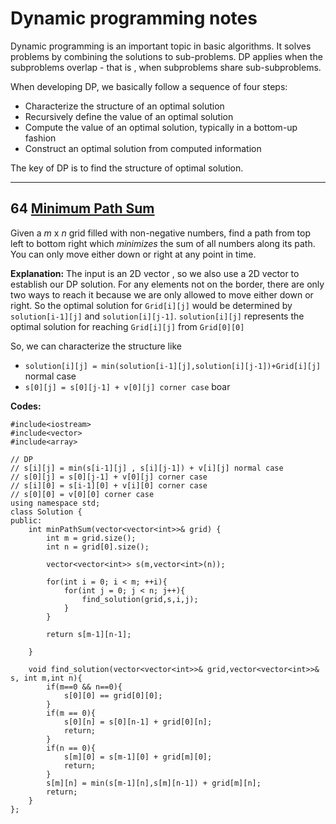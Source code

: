 # Dynamic programming notes
Dynamic programming is an important topic in basic algorithms. It solves problems by combining the solutions to sub-problems. DP applies when the subproblems overlap - that is , when subproblems share sub-subproblems.

When developing DP, we basically follow a sequence of four steps:

 - Characterize the structure of an optimal solution
 - Recursively define the value of an optimal solution
 - Compute the value of an optimal solution, typically in a bottom-up fashion
 - Construct an optimal solution from computed information
 
 The key of DP is to find the structure of optimal solution.

*************************************************
## 64 [Minimum Path Sum](https://leetcode.com/problems/minimum-path-sum/)
Given a _m_ x _n_ grid filled with non-negative numbers, find a path from top left to bottom right which _minimizes_ the sum of all numbers along its path.
You can only move either down or right at any point in time.

**Explanation:**
The input is an 2D vector , so we also use a 2D vector to establish our DP solution.
For any elements not on the border, there are only two ways to reach it because we are only allowed to move either down or right. So the optimal solution for `Grid[i][j]` would be determined by `solution[i-1][j]` and `solution[i][j-1]`. `solution[i][j]` represents the optimal solution for reaching `Grid[i][j]` from `Grid[0][0]`

So, we can characterize the structure like 

 - `solution[i][j] = min(solution[i-1][j],solution[i][j-1])+Grid[i][j]` normal case
 - `s[0][j] = s[0][j-1] + v[0][j] corner case`  boar 

**Codes:**
```
#include<iostream>
#include<vector>
#include<array>

// DP
// s[i][j] = min(s[i-1][j] , s[i][j-1]) + v[i][j] normal case
// s[0][j] = s[0][j-1] + v[0][j] corner case
// s[i][0] = s[i-1][0] + v[i][0] corner case
// s[0][0] = v[0][0] corner case
using namespace std;
class Solution {
public:
    int minPathSum(vector<vector<int>>& grid) {
        int m = grid.size();
        int n = grid[0].size();
        
        vector<vector<int>> s(m,vector<int>(n));

        for(int i = 0; i < m; ++i){
            for(int j = 0; j < n; j++){
                find_solution(grid,s,i,j);
            }
        }

        return s[m-1][n-1];
        
    }

    void find_solution(vector<vector<int>>& grid,vector<vector<int>>& s, int m,int n){
        if(m==0 && n==0){
            s[0][0] == grid[0][0];
        }
        if(m == 0){
            s[0][n] = s[0][n-1] + grid[0][n];
            return;
        }
        if(n == 0){
            s[m][0] = s[m-1][0] + grid[m][0];
            return;
        }
        s[m][n] = min(s[m-1][n],s[m][n-1]) + grid[m][n];
        return;
    }
};
```
<!--stackedit_data:
eyJoaXN0b3J5IjpbODMwNzgwODAsNzEzNzIwMTIzLC0yMDc1OT
A1OTkwXX0=
-->